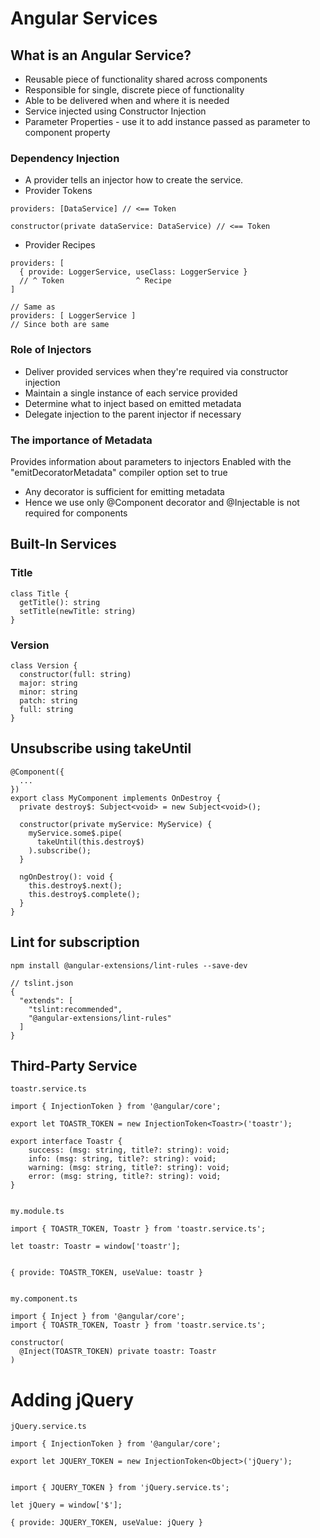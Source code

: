 # Angular Services

## What is an Angular Service?

- Reusable piece of functionality shared across components
- Responsible for single, discrete piece of functionality
- Able to be delivered when and where it is needed
- Service injected using Constructor Injection
- Parameter Properties - use it to add instance passed as parameter to component property

### Dependency Injection

- A provider tells an injector how to create the service.
- Provider Tokens

```
providers: [DataService] // <== Token

constructor(private dataService: DataService) // <== Token
```

- Provider Recipes

```
providers: [
  { provide: LoggerService, useClass: LoggerService }
  // ^ Token                ^ Recipe
]

// Same as
providers: [ LoggerService ]
// Since both are same
```

### Role of Injectors

- Deliver provided services when they're required via constructor injection
- Maintain a single instance of each service provided
- Determine what to inject based on emitted metadata
- Delegate injection to the parent injector if necessary

### The importance of Metadata

Provides information about parameters to injectors
Enabled with the "emitDecoratorMetadata" compiler option set to true

- Any decorator is sufficient for emitting metadata
- Hence we use only @Component decorator and @Injectable is not required for components

## Built-In Services

### Title

```
class Title {
  getTitle(): string
  setTitle(newTitle: string)
}
```

### Version

```
class Version {
  constructor(full: string)
  major: string
  minor: string
  patch: string
  full: string
}
```

## Unsubscribe using takeUntil

```
@Component({
  ...
})
export class MyComponent implements OnDestroy {
  private destroy$: Subject<void> = new Subject<void>();

  constructor(private myService: MyService) {
    myService.some$.pipe(
      takeUntil(this.destroy$)
    ).subscribe();
  }

  ngOnDestroy(): void {
    this.destroy$.next();
    this.destroy$.complete();
  }
}
```

## Lint for subscription

```
npm install @angular-extensions/lint-rules --save-dev

// tslint.json
{
  "extends": [
    "tslint:recommended",
    "@angular-extensions/lint-rules"
  ]
}
```

## Third-Party Service

```
toastr.service.ts

import { InjectionToken } from '@angular/core';

export let TOASTR_TOKEN = new InjectionToken<Toastr>('toastr');

export interface Toastr {
    success: (msg: string, title?: string): void;
    info: (msg: string, title?: string): void;
    warning: (msg: string, title?: string): void;
    error: (msg: string, title?: string): void;
}


my.module.ts

import { TOASTR_TOKEN, Toastr } from 'toastr.service.ts';

let toastr: Toastr = window['toastr'];


{ provide: TOASTR_TOKEN, useValue: toastr }


my.component.ts

import { Inject } from '@angular/core';
import { TOASTR_TOKEN, Toastr } from 'toastr.service.ts';

constructor(
  @Inject(TOASTR_TOKEN) private toastr: Toastr
)
```

# Adding jQuery

```
jQuery.service.ts

import { InjectionToken } from '@angular/core';

export let JQUERY_TOKEN = new InjectionToken<Object>('jQuery');


import { JQUERY_TOKEN } from 'jQuery.service.ts';

let jQuery = window['$'];

{ provide: JQUERY_TOKEN, useValue: jQuery }

```
